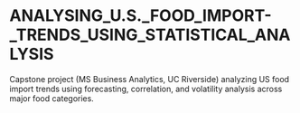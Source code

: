 # ANALYSING_U.S._FOOD_IMPORT-_TRENDS_USING_STATISTICAL_ANALYSIS
Capstone project (MS Business Analytics, UC Riverside) analyzing US food import trends using forecasting, correlation, and volatility analysis across major food categories.
